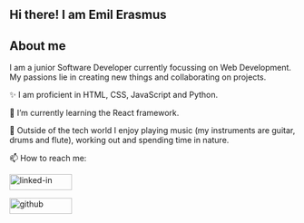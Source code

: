 ## Hi there! I am Emil Erasmus

## About me

I am a junior Software Developer currently focussing on Web Development. My passions lie in creating new things and collaborating on projects. 

✨ I am proficient in HTML, CSS, JavaScript and Python. 

🌱 I’m currently learning the React framework.

🎸 Outside of the tech world I enjoy playing music (my instruments are guitar, drums and flute), working out and spending time in nature.

📫 How to reach me:

<a href="https://www.linkedin.com/in/emil-erasmus-456d696c/"><img src="https://res.cloudinary.com/practicaldev/image/fetch/s--chf73s-H--/c_limit%2Cf_auto%2Cfl_progressive%2Cq_auto%2Cw_880/https://img.shields.io/badge/Linked_In-0077B5%3Fstyle%3Dfor-the-badge%26logo%3DLinkedIn%26logoColor%3Dwhite" alt="linked-in" loading="lazy" width="110" height="28"></a>

<a href="https://github.com/EmilErasmus"><img src="https://res.cloudinary.com/practicaldev/image/fetch/s---yDJLJ2---/c_limit%2Cf_auto%2Cfl_progressive%2Cq_auto%2Cw_880/https://img.shields.io/badge/GitHub-000000%3Fstyle%3Dfor-the-badge%26logo%3DGitHub%26logoColor%3Dwhite" alt="github" loading="lazy" width="110" height="28"></a>

<!---
EmilErasmus/EmilErasmus is a ✨ special ✨ repository because its `README.md` (this file) appears on your GitHub profile.
You can click the Preview link to take a look at your changes.
--->

